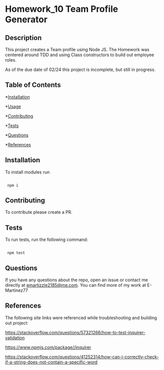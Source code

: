 # Homework_10 Team Profile Generator

## Description

This project creates a Team profile using Node JS. The Homework was centered around TDD and using Class constructors to build out employee roles.

As of the due date of 02/24 this project is incomplete, but still in progress.

## Table of Contents

\*[Installation](#installation)

\*[Usage](#usage)

\*[Contributing](#contributing)

\*[Tests](#tests)

\*[Questions](#tests)

\*[References](#references)

## Installation

To install modules run

```

 npm i

```

## Contributing

To contribute please create a PR.

## Tests

To run tests, run the following command:

```

 npm test

```

## Questions

If you have any questions about the repo, open an issue or contact me directly at emartizzle2185@me.com.
You can find more of my work at E-Martinez77

## References

The following site links were referenced while troubleshooting and building out project:

https://stackoverflow.com/questions/57321266/how-to-test-inquirer-validation

https://www.npmjs.com/package//inquirer

https://stackoverflow.com/questions/41252314/how-can-i-correctly-check-if-a-string-does-not-contain-a-specific-word
